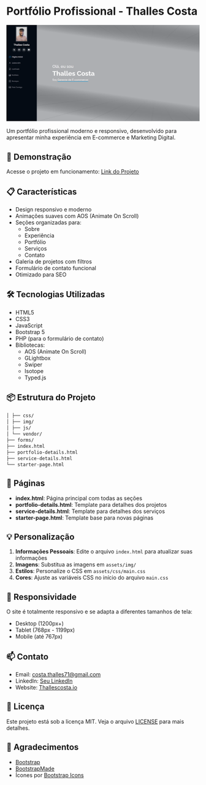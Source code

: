 # Portfólio Profissional - Thalles Costa

![Preview do Projeto](assets/img/preview.png)

Um portfólio profissional moderno e responsivo, desenvolvido para apresentar minha experiência em E-commerce e Marketing Digital.

## 🚀 Demonstração

Acesse o projeto em funcionamento: [Link do Projeto](https://github.com/ThallesCosta-dev/Portifolio-ThallesCosta.io.git)

## 📋 Características

- Design responsivo e moderno
- Animações suaves com AOS (Animate On Scroll)
- Seções organizadas para:
  - Sobre
  - Experiência
  - Portfólio
  - Serviços
  - Contato
- Galeria de projetos com filtros
- Formulário de contato funcional
- Otimizado para SEO

## 🛠️ Tecnologias Utilizadas

- HTML5
- CSS3
- JavaScript
- Bootstrap 5
- PHP (para o formulário de contato)
- Bibliotecas:
  - AOS (Animate On Scroll)
  - GLightbox
  - Swiper
  - Isotope
  - Typed.js

## 📦 Estrutura do Projeto
 ```├── assets/
│ ├── css/
│ ├── img/
│ ├── js/
│ └── vendor/
├── forms/
├── index.html
├── portfolio-details.html
├── service-details.html
└── starter-page.html
```

## 📄 Páginas

- **index.html**: Página principal com todas as seções
- **portfolio-details.html**: Template para detalhes dos projetos
- **service-details.html**: Template para detalhes dos serviços
- **starter-page.html**: Template base para novas páginas

## 💡 Personalização

1. **Informações Pessoais**: Edite o arquivo `index.html` para atualizar suas informações
2. **Imagens**: Substitua as imagens em `assets/img/`
3. **Estilos**: Personalize o CSS em `assets/css/main.css`
4. **Cores**: Ajuste as variáveis CSS no início do arquivo `main.css`

## 📱 Responsividade

O site é totalmente responsivo e se adapta a diferentes tamanhos de tela:
- Desktop (1200px+)
- Tablet (768px - 1199px)
- Mobile (até 767px)

## 📫 Contato

- Email: costa.thalles71@gmail.com
- LinkedIn: [Seu LinkedIn](https://www.linkedin.com/in/thallesfcosta/)
- Website: [Thallescosta.io](thallescosta.io)

## 📝 Licença

Este projeto está sob a licença MIT. Veja o arquivo [LICENSE](LICENSE) para mais detalhes.

## 🎁 Agradecimentos

- [Bootstrap](https://getbootstrap.com/)
- [BootstrapMade](https://bootstrapmade.com/)
- Ícones por [Bootstrap Icons](https://icons.getbootstrap.com/)
